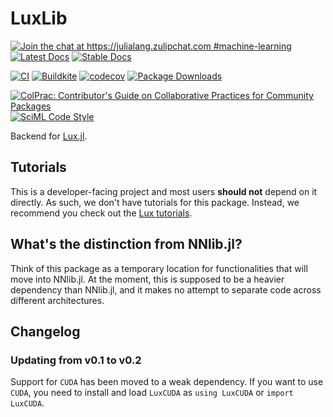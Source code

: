 # LuxLib

[![Join the chat at https://julialang.zulipchat.com #machine-learning](https://img.shields.io/static/v1?label=Zulip&message=chat&color=9558b2&labelColor=389826)](https://julialang.zulipchat.com/#narrow/stream/machine-learning)
[![Latest Docs](https://img.shields.io/badge/docs-latest-blue.svg)](http://lux.csail.mit.edu/dev/)
[![Stable Docs](https://img.shields.io/badge/docs-stable-blue.svg)](http://lux.csail.mit.edu/stable/)

[![CI](https://github.com/LuxDL/LuxLib.jl/actions/workflows/CI.yml/badge.svg)](https://github.com/LuxDL/LuxLib.jl/actions/workflows/CI.yml)
[![Buildkite](https://img.shields.io/buildkite/650bceb9ffcb044bee9c21e591728aaac2d8b57fae466e99cd/main?label=gpu)](https://buildkite.com/julialang/luxlib-dot-jl)
[![codecov](https://codecov.io/gh/LuxDL/LuxLib.jl/branch/main/graph/badge.svg?token=1ZY0A2NPEM)](https://codecov.io/gh/LuxDL/LuxLib.jl)
[![Package Downloads](https://shields.io/endpoint?url=https://pkgs.genieframework.com/api/v1/badge/LuxLib)](https://pkgs.genieframework.com?packages=LuxLib)

[![ColPrac: Contributor's Guide on Collaborative Practices for Community Packages](https://img.shields.io/badge/ColPrac-Contributor's%20Guide-blueviolet)](https://github.com/SciML/ColPrac)
[![SciML Code Style](https://img.shields.io/static/v1?label=code%20style&message=SciML&color=9558b2&labelColor=389826)](https://github.com/SciML/SciMLStyle)

Backend for [Lux.jl](http://lux.csail.mit.edu/stable).

## Tutorials

This is a developer-facing project and most users **should not** depend on it directly. As
such, we don't have tutorials for this package. Instead, we recommend you check out the
[Lux tutorials](http://lux.csail.mit.edu/stable/).

## What's the distinction from NNlib.jl?

Think of this package as a temporary location for functionalities that will move into
NNlib.jl. At the moment, this is supposed to be a heavier dependency than NNlib.jl, and
it makes no attempt to separate code across different architectures.

## Changelog

### Updating from v0.1 to v0.2

Support for `CUDA` has been moved to a weak dependency. If you want to use `CUDA`, you need
to install and load `LuxCUDA` as `using LuxCUDA` or `import LuxCUDA`.
